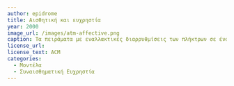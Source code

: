 ```yaml
---
author: epidrome
title: Αισθητική και ευχρηστία 
year: 2000
image_url: /images/atm-affective.png
caption: Τα πειράματα με εναλλακτικές διαρρυθμίσεις των πλήκτρων σε ένα απλό τραπεζικό ATM έδειξαν ότι ακόμη και αν δεν υπάρχει ουσιαστική διαφορά στην πραγματική απόδοση της διάδρασης, οι χρήστες αντιλαμβάνονται κάποια διαφορά, η οποία μπορεί να ερμηνευθεί από τη σκοπιά της αισθητικής.
license_url:
license_text: ACM
categories:
  - Μοντέλα
  - Συναισθηματική Ευχρηστία
---
```


